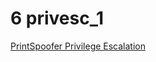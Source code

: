 # 6 privesc\_1

[PrintSpoofer Privilege Escalation](https://app.gitbook.com/s/fHlnRfvCUtetz8zIeUjA/windows-exploits/printspoofer)
